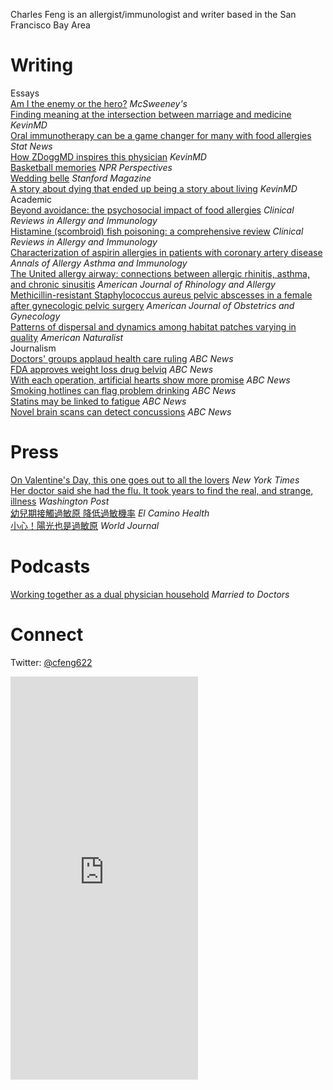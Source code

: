 <p class="about">Charles Feng is an allergist/&#8203;immunologist and writer based in the San Francisco Bay Area</p>

# Writing

<div class="subsection-title">Essays</div>

<div class="article-list">
  <a href="https://www.mcsweeneys.net/articles/am-i-the-enemy-or-the-hero">Am I the enemy or the hero?</a> <i>McSweeney's</i><br/>
  <a href="https://www.kevinmd.com/blog/2020/01/finding-meaning-in-the-intersection-between-marriage-and-medicine.html">Finding meaning at the intersection between marriage and medicine</a> <i>KevinMD</i><br/>
  <a href="https://www.statnews.com/2019/12/11/oral-immunotherapy-game-changer-food-allergies/">Oral immunotherapy can be a game changer for many with food allergies</a> <i>Stat News</i><br/>
  <a href="https://www.kevinmd.com/blog/2019/11/how-zdoggmd-inspires-this-physician.html">How ZDoggMD inspires this physician</a> <i>KevinMD</i><br/>
  <a href="https://www.kqed.org/perspectives/201601138437/basketball-memories">Basketball memories</a> <i>NPR Perspectives</i><br/>
  <a href="https://stanfordmag.org/contents/wedding-belle">Wedding belle</a> <i>Stanford Magazine</i><br/>
  <a href="https://www.kevinmd.com/blog/2012/12/story-dying-ended-story-living.html">A story about dying that ended up being a story about living</a> <i>KevinMD</i><br/>
</div>

<div class="subsection-title">Academic</div>

<div class="article-list">
  <div class="article"><a href="https://pubmed.ncbi.nlm.nih.gov/30171460/">Beyond avoidance: the psychosocial impact of food allergies</a> <i>Clinical Reviews in Allergy and Immunology</i></div>
  <div class="article"><a href="https://link.springer.com/article/10.1007/s12016-015-8467-x">Histamine (scombroid) fish poisoning: a comprehensive review</a> <i>Clinical Reviews in Allergy and Immunology</i></div>
  <div class="article"><a href="https://www.annallergy.org/article/S1081-1206(12)00938-6/fulltext">Characterization of aspirin allergies in patients with coronary artery disease</a> <i>Annals of Allergy Asthma and Immunology</i></div>
  <div class="article"><a href="https://pubmed.ncbi.nlm.nih.gov/22643942/">The United allergy airway: connections between allergic rhinitis, asthma, and chronic sinusitis</a> <i>American Journal of Rhinology and Allergy</i></div>
  <div class="article"><a href="https://pubmed.ncbi.nlm.nih.gov/21783171/">Methicillin-resistant Staphylococcus aureus pelvic abscesses in a female after gynecologic pelvic surgery</a> <i>American Journal of Obstetrics and Gynecology</i></div>
  <div class="article"><a href="https://pubmed.ncbi.nlm.nih.gov/12970839/">Patterns of dispersal and dynamics among habitat patches varying in quality</a> <i>American Naturalist</i></div>
</div>

<div class="subsection-title">Journalism</div>

<div class="article-list">
  <div class="article"><a href="https://abcnews.go.com/Health/medical-organizations-respond-aca-ruling/story?id=16673570">Doctors' groups applaud health care ruling</a> <i>ABC News</i></div>
  <div class="article"><a href="https://abcnews.go.com/Health/w_DietAndFitnessNews/fda-approves-weight-loss-drug-belviq/story?id=16661629">FDA approves weight loss drug belviq</a> <i>ABC News</i></div>
  <div class="article"><a href="https://abcnews.go.com/Health/artificial-hearts-show-promise/story?id=16656231">With each operation, artificial hearts show more promise</a> <i>ABC News</i></div>
  <div class="article"><a href="https://abcnews.go.com/blogs/health/2012/06/15/smoking-hotlines-can-flag-problem-drinking">Smoking hotlines can flag problem drinking</a> <i>ABC News</i></div>
  <div class="article"><a href="https://abcnews.go.com/Health/statins-linked-fatigue-study/story?id=16543137">Statins may be linked to fatigue</a> <i>ABC News</i></div>
  <div class="article"><a href="https://abcnews.go.com/Health/detecting-concussions-brain-scan/story?id=16520620">Novel brain scans can detect concussions</a> <i>ABC News</i></div>
</div>

# Press

<div class="article-list">
  <div class="article"><a href="https://www.nytimes.com/2020/02/14/us/california-love-stories.html">On Valentine's Day, this one goes out to all the lovers</a> <i>New York Times</i></div>
  <div class="article"><a href="https://www.washingtonpost.com/national/health-science/her-doctor-said-she-had-the-flu-it-took-years-to-find-the-real-and-strange-illness/2018/06/22/6d30a504-5862-11e8-858f-12becb4d6067_story.html">Her doctor said she had the flu. It took years to find the real, and strange, illness</a> <i>Washington Post</i></div>
  <div class="article"><a href="https://www.elcaminohealth.org/services/chinese-health-initiative/conditions-treatments/health-article-experts/exposure-to-allergens-during-childhood-zh">幼兒期接觸過敏原 降低過敏機率</a> <i>El Camino Health</i></div>
  <div class="article"><a href="https://www.worldjournal.com/5814805/article-%E5%B0%8F%E5%BF%83%EF%BC%81%E9%99%BD%E5%85%89%E4%B9%9F%E6%98%AF%E9%81%8E%E6%95%8F%E5%8E%9F/">小心！陽光也是過敏原</a> <i>World Journal</i></div>
</div>

# Podcasts

<div class="article-list">
  <div class="article"><a href="https://marriedtodoctors.com/131-working-together-as-a-dual-physician-household/">Working together as a dual physician household</a> <i>Married to Doctors</i></div>
</div>

# Connect

Twitter: <a href="https://twitter.com/cfeng622">@cfeng622</a>

<iframe src="https://docs.google.com/forms/d/e/1FAIpQLScuZDMRZUFytC_wv_HOmDulgNoO2TWrB54Nz-1peX-0Y0lABA/viewform?embedded=true" width="300" height="645" frameborder="0" marginheight="0" marginwidth="0">Loading…</iframe>
